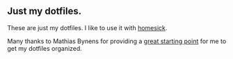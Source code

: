## Just my dotfiles.

These are just my dotfiles.  I like to use it with [homesick](http://github.com/technicalpickles/homesick).

Many thanks to Mathias Bynens for providing a [great starting point](http://github.com/mathiasbynens/dotfiles) for me to get my dotfiles organized.
